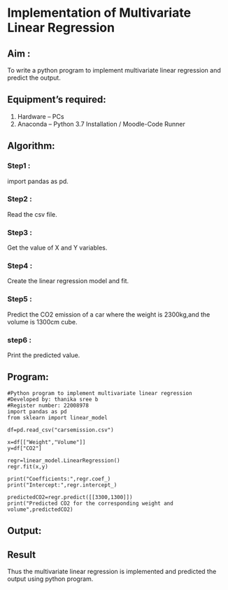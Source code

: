 # Implementation of Multivariate Linear Regression

## Aim :

To write a python program to implement multivariate linear regression and predict the output.

## Equipment’s required:

1.	Hardware – PCs
2.	Anaconda – Python 3.7 Installation / Moodle-Code Runner

## Algorithm:

### Step1 :

import pandas as pd.

### Step2 :

Read the csv file.

### Step3 :

Get the value of X and Y variables.

### Step4 :

Create the linear regression model and fit.

### Step5 :

Predict the CO2 emission of a car where the weight is 2300kg,and the volume is 1300cm cube.

### step6 :

Print the predicted value.

## Program:
```
#Python program to implement multivariate linear regression
#Developed by: thanika sree b
#Register number: 22008978
import pandas as pd
from sklearn import linear_model

df=pd.read_csv("carsemission.csv")

x=df[["Weight","Volume"]]
y=df["CO2"]

regr=linear_model.LinearRegression()
regr.fit(x,y)

print("Coefficients:",regr.coef_)
print("Intercept:",regr.intercept_)

predictedCO2=regr.predict([[3300,1300]])
print("Predicted CO2 for the corresponding weight and volume",predictedCO2)
```
## Output:

## Result
Thus the multivariate linear regression is implemented and predicted the output using python program.
